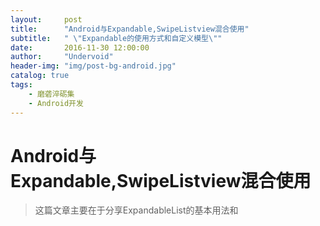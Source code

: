 ```yaml
---
layout:     post
title:      "Android与Expandable,SwipeListview混合使用"
subtitle:   " \"Expandable的使用方式和自定义模型\""
date:       2016-11-30 12:00:00
author:     "Undervoid"
header-img: "img/post-bg-android.jpg"
catalog: true
tags:
    - 磨砻淬砺集
    - Android开发
---
```


# Android与Expandable,SwipeListview混合使用

>这篇文章主要在于分享ExpandableList的基本用法和

